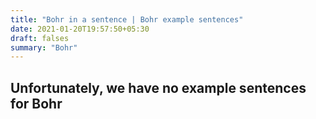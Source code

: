 ```yaml
---
title: "Bohr in a sentence | Bohr example sentences"
date: 2021-01-20T19:57:50+05:30
draft: falses
summary: "Bohr"
---
```

## Unfortunately, we have no example sentences for Bohr                 
